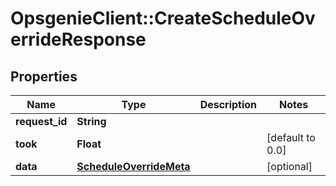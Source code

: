 # OpsgenieClient::CreateScheduleOverrideResponse

## Properties
Name | Type | Description | Notes
------------ | ------------- | ------------- | -------------
**request_id** | **String** |  | 
**took** | **Float** |  | [default to 0.0]
**data** | [**ScheduleOverrideMeta**](ScheduleOverrideMeta.md) |  | [optional] 


